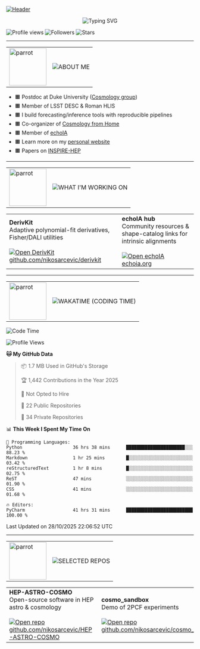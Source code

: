 [![Header](https://capsule-render.vercel.app/api?type=waving&color=0:ff6a00,50:ff8c00,100:ffb000&height=320&section=header&text=Hi%2C%20I'm%20Niko&fontSize=64&fontColor=ffffff&animation=fadeIn&fontAlignY=38&desc=•%20Cosmologist%20at%20Duke%20University%20•%20LSST%20DESC%20•%20NASA%20Roman%20HLIS%20•&descSize=22&descAlignY=58)](https://github.com/nikosarcevic)

<p align="center">
  <img src="https://readme-typing-svg.demolab.com?font=Fira+Code&size=26&duration=3000&pause=800&color=ff8c00&center=true&vCenter=true&repeat=true&width=820&lines=Cosmological+inference+%7C+Fisher%2FDALI%2FMCMC;Weak+lensing+%26+systematics;Combined+cosmological+probes;Open-source+%28DerivKit%2C+FISK%2C+echoIA%29" alt="Typing SVG" />
</p>

![Profile views](https://komarev.com/ghpvc/?username=nikosarcevic&label=Profile%20views&color=ff7a00&)
![Followers](https://img.shields.io/github/followers/nikosarcevic?style=flat&logo=github&label=Followers&color=ff9500)
![Stars](https://img.shields.io/github/stars/nikosarcevic?style=flat&logo=github&label=Stars&color=ffb000)


---


<!-- ===== ABOUT ME ===== -->
<table border="0" cellspacing="0" cellpadding="0" role="presentation">
  <tr>
    <td width="100" valign="middle">
      <img src="https://cultofthepartyparrot.com/parrots/hd/dealwithitparrot.gif" width="100" alt="parrot">
    </td>
    <td valign="middle">
      <img src="https://img.shields.io/badge/ABOUT%20ME-ff8c00?style=for-the-badge&labelColor=0d1117&logoColor=white" alt="ABOUT ME">
    </td>
  </tr>
</table>

- 🟧 Postdoc at Duke University ([Cosmology group](https://cosmology.phy.duke.edu/author/niko-sarcevic/))
- 🟧 Member of LSST DESC & Roman HLIS
- 🟧 I build forecasting/inference tools with reproducible pipelines
- 🟧 Co-organizer of [Cosmology from Home](https://cosmologyfromhome.com)
- 🟧 Member of [echoIA](https://echoia.org)
- 🟧 Learn more on my [personal website](https://nikosarcevic.com)
- 🟧 Papers on [INSPIRE-HEP](https://inspirehep.net/authors/1706125?ui-citation-summary=true)


---


<!-- ===== WHAT I'M WORKING ON ===== -->
<table border="0" cellspacing="0" cellpadding="0" role="presentation">
  <tr>
    <td width="100" valign="middle">
      <img src="https://cultofthepartyparrot.com/parrots/hd/everythingsfineparrot.gif" width="100" alt="parrot">
    </td>
    <td valign="middle">
      <img src="https://img.shields.io/badge/WHAT%20I%E2%80%99M%20WORKING%20ON-ff8c00?style=for-the-badge&labelColor=0d1117&logoColor=white" alt="WHAT I'M WORKING ON">
    </td>
  </tr>
</table>

<table border="0" cellspacing="0" cellpadding="0" role="presentation">
  <tr>
    <td>
      <b>DerivKit</b><br/>
      Adaptive polynomial-fit derivatives, Fisher/DALI utilities<br/><br/>
      <a href="https://github.com/nikosarcevic/derivkit">
        <img alt="Open DerivKit" src="https://img.shields.io/badge/Open-ff4db8?style=flat&logo=github&logoColor=white&labelColor=0d1117&color=ff4db8">
      </a><br/>
      <a href="https://github.com/nikosarcevic/derivkit">github.com/nikosarcevic/derivkit</a>
    </td>
    <td>
      <b>echoIA hub</b><br/>
      Community resources & shape-catalog links for intrinsic alignments<br/><br/>
      <a href="https://echoia.org">
        <img alt="Open echoIA" src="https://img.shields.io/badge/Open-ff4db8?style=flat&logo=open-access&logoColor=white&labelColor=0d1117&color=ff4db8">
      </a><br/>
      <a href="https://echoia.org">echoia.org</a>
    </td>
  </tr>
</table>


---


<!-- ===== WAKATIME ===== -->
<table border="0" cellspacing="0" cellpadding="0" role="presentation">
  <tr>
    <td width="100" valign="middle">
      <img src="https://cultofthepartyparrot.com/parrots/hd/googlyeyesparrot.gif" width="100" alt="parrot">
    </td>
    <td valign="middle">
      <img src="https://img.shields.io/badge/WAKATIME%20(CODING%20TIME)-ff8c00?style=for-the-badge&labelColor=0d1117&logoColor=white" alt="WAKATIME (CODING TIME)">
    </td>
  </tr>
</table>

<!--START_SECTION:waka-->
![Code Time](http://img.shields.io/badge/Code%20Time-95%20hrs%202%20mins-blue)

![Profile Views](http://img.shields.io/badge/Profile%20Views-79-blue)

**🐱 My GitHub Data** 

> 📦 1.7 MB Used in GitHub's Storage 
 > 
> 🏆 1,442 Contributions in the Year 2025
 > 
> 🚫 Not Opted to Hire
 > 
> 📜 22 Public Repositories 
 > 
> 🔑 34 Private Repositories 
 > 
📊 **This Week I Spent My Time On** 

```text
💬 Programming Languages: 
Python                   36 hrs 38 mins      ██████████████████████░░░   88.23 % 
Markdown                 1 hr 25 mins        █░░░░░░░░░░░░░░░░░░░░░░░░   03.42 % 
reStructuredText         1 hr 8 mins         █░░░░░░░░░░░░░░░░░░░░░░░░   02.75 % 
ReST                     47 mins             ░░░░░░░░░░░░░░░░░░░░░░░░░   01.90 % 
CSS                      41 mins             ░░░░░░░░░░░░░░░░░░░░░░░░░   01.68 % 

🔥 Editors: 
PyCharm                  41 hrs 31 mins      █████████████████████████   100.00 % 
```


 Last Updated on 28/10/2025 22:06:52 UTC
<!--END_SECTION:waka-->


---


<!-- ===== SELECTED REPOS ===== -->
<table border="0" cellspacing="0" cellpadding="0" role="presentation">
  <tr>
    <td width="100" valign="middle">
      <img src="https://cultofthepartyparrot.com/parrots/hd/hdrparrot.gif" width="100" alt="parrot">
    </td>
    <td valign="middle">
      <img src="https://img.shields.io/badge/SELECTED%20REPOS-ff8c00?style=for-the-badge&labelColor=0d1117&logoColor=white" alt="SELECTED REPOS">
    </td>
  </tr>
</table>


<table border="0" cellspacing="0" cellpadding="0" role="presentation">
  <tr>
    <td>
      <b>HEP-ASTRO-COSMO</b><br/>
      Open-source software in HEP astro & cosmology<br/><br/>
      <a href="https://github.com/nikosarcevic/HEP-ASTRO-COSMO">
        <img alt="Open repo" src="https://img.shields.io/badge/Open-ff4db8?style=flat&logo=github&logoColor=white&labelColor=0d1117&color=ff4db8">
      </a><br/>
      <a href="https://github.com/nikosarcevic/HEP-ASTRO-COSMO">github.com/nikosarcevic/HEP-ASTRO-COSMO</a>
    </td>
    <td>
      <b>cosmo_sandbox</b><br/>
      Demo of 2PCF experiments<br/><br/>
      <a href="https://github.com/nikosarcevic/cosmo_sandbox">
        <img alt="Open repo" src="https://img.shields.io/badge/Open-ff4db8?style=flat&logo=github&logoColor=white&labelColor=0d1117&color=ff4db8">
      </a><br/>
      <a href="https://github.com/nikosarcevic/cosmo_sandbox">github.com/nikosarcevic/cosmo_sandbox</a>
    </td>
  </tr>
</table>
